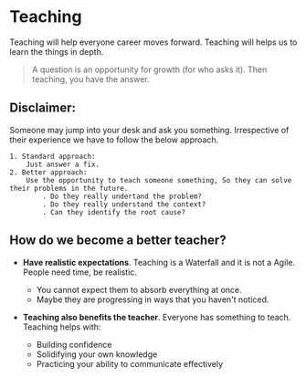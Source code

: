 # Teaching

Teaching will help everyone career moves forward. Teaching will helps us to learn the things in depth.

> A question is an opportunity for growth (for who asks it). Then teaching, you have the answer.

## Disclaimer:

Someone may jump into your desk and ask you something. Irrespective of their experience we have to follow the below approach.

```
1. Standard approach: 
    Just answer a fix.
2. Better approach:
    Use the opportunity to teach someone something, So they can solve their problems in the future.
        . Do they really undertand the problem?
        . Do they really understand the context?
        . Can they identify the root cause?
```
## How do we become a better teacher?

* **Have realistic expectations**. Teaching is a Waterfall and it is not a Agile. People need time, be realistic.
  * You cannot expect them to absorb everything at once.
  * Maybe they are progressing in ways that you haven't noticed.

* **Teaching also benefits the teacher**. Everyone has something to teach. Teaching helps with:
  * Building confidence
  * Solidifying your own knowledge
  * Practicing your ability to communicate effectively
